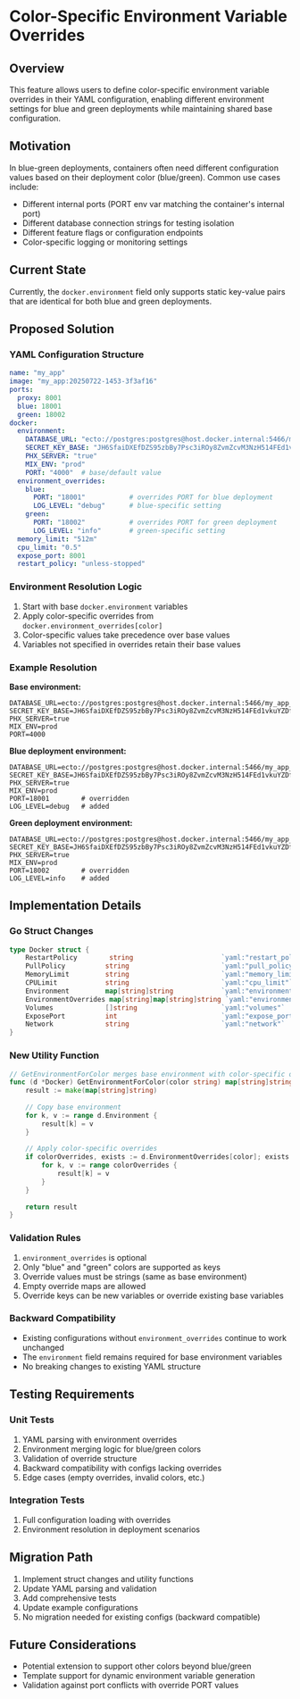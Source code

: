 # Color-Specific Environment Variable Overrides

## Overview
This feature allows users to define color-specific environment variable overrides in their YAML configuration, enabling different environment settings for blue and green deployments while maintaining shared base configuration.

## Motivation
In blue-green deployments, containers often need different configuration values based on their deployment color (blue/green). Common use cases include:
- Different internal ports (PORT env var matching the container's internal port)
- Different database connection strings for testing isolation
- Different feature flags or configuration endpoints
- Color-specific logging or monitoring settings

## Current State
Currently, the `docker.environment` field only supports static key-value pairs that are identical for both blue and green deployments.

## Proposed Solution

### YAML Configuration Structure
```yaml
name: "my_app"
image: "my_app:20250722-1453-3f3af16"
ports:
  proxy: 8001
  blue: 18001
  green: 18002
docker:
  environment:
    DATABASE_URL: "ecto://postgres:postgres@host.docker.internal:5466/my_app_dev"
    SECRET_KEY_BASE: "JH6SfaiDXEfDZS95zbBy7Psc3iROy8ZvmZcvM3NzH514FEd1vkuYZDfVirNyoBNq"
    PHX_SERVER: "true"
    MIX_ENV: "prod"
    PORT: "4000"  # base/default value
  environment_overrides:
    blue:
      PORT: "18001"           # overrides PORT for blue deployment
      LOG_LEVEL: "debug"      # blue-specific setting
    green:
      PORT: "18002"           # overrides PORT for green deployment
      LOG_LEVEL: "info"       # green-specific setting
  memory_limit: "512m"
  cpu_limit: "0.5"
  expose_port: 8001
  restart_policy: "unless-stopped"
```

### Environment Resolution Logic
1. Start with base `docker.environment` variables
2. Apply color-specific overrides from `docker.environment_overrides[color]`
3. Color-specific values take precedence over base values
4. Variables not specified in overrides retain their base values

### Example Resolution
**Base environment:**
```
DATABASE_URL=ecto://postgres:postgres@host.docker.internal:5466/my_app_dev
SECRET_KEY_BASE=JH6SfaiDXEfDZS95zbBy7Psc3iROy8ZvmZcvM3NzH514FEd1vkuYZDfVirNyoBNq
PHX_SERVER=true
MIX_ENV=prod
PORT=4000
```

**Blue deployment environment:**
```
DATABASE_URL=ecto://postgres:postgres@host.docker.internal:5466/my_app_dev
SECRET_KEY_BASE=JH6SfaiDXEfDZS95zbBy7Psc3iROy8ZvmZcvM3NzH514FEd1vkuYZDfVirNyoBNq
PHX_SERVER=true
MIX_ENV=prod
PORT=18001        # overridden
LOG_LEVEL=debug   # added
```

**Green deployment environment:**
```
DATABASE_URL=ecto://postgres:postgres@host.docker.internal:5466/my_app_dev
SECRET_KEY_BASE=JH6SfaiDXEfDZS95zbBy7Psc3iROy8ZvmZcvM3NzH514FEd1vkuYZDfVirNyoBNq
PHX_SERVER=true
MIX_ENV=prod
PORT=18002        # overridden
LOG_LEVEL=info    # added
```

## Implementation Details

### Go Struct Changes
```go
type Docker struct {
    RestartPolicy        string                      `yaml:"restart_policy"`
    PullPolicy          string                       `yaml:"pull_policy"`
    MemoryLimit         string                       `yaml:"memory_limit"`
    CPULimit            string                       `yaml:"cpu_limit"`
    Environment         map[string]string            `yaml:"environment"`
    EnvironmentOverrides map[string]map[string]string `yaml:"environment_overrides"`
    Volumes             []string                     `yaml:"volumes"`
    ExposePort          int                          `yaml:"expose_port"`
    Network             string                       `yaml:"network"`
}
```

### New Utility Function
```go
// GetEnvironmentForColor merges base environment with color-specific overrides
func (d *Docker) GetEnvironmentForColor(color string) map[string]string {
    result := make(map[string]string)
    
    // Copy base environment
    for k, v := range d.Environment {
        result[k] = v
    }
    
    // Apply color-specific overrides
    if colorOverrides, exists := d.EnvironmentOverrides[color]; exists {
        for k, v := range colorOverrides {
            result[k] = v
        }
    }
    
    return result
}
```

### Validation Rules
1. `environment_overrides` is optional
2. Only "blue" and "green" colors are supported as keys
3. Override values must be strings (same as base environment)
4. Empty override maps are allowed
5. Override keys can be new variables or override existing base variables

### Backward Compatibility
- Existing configurations without `environment_overrides` continue to work unchanged
- The `environment` field remains required for base environment variables
- No breaking changes to existing YAML structure

## Testing Requirements

### Unit Tests
1. YAML parsing with environment overrides
2. Environment merging logic for blue/green colors
3. Validation of override structure
4. Backward compatibility with configs lacking overrides
5. Edge cases (empty overrides, invalid colors, etc.)

### Integration Tests
1. Full configuration loading with overrides
2. Environment resolution in deployment scenarios

## Migration Path
1. Implement struct changes and utility functions
2. Update YAML parsing and validation
3. Add comprehensive tests
4. Update example configurations
5. No migration needed for existing configs (backward compatible)

## Future Considerations
- Potential extension to support other colors beyond blue/green
- Template support for dynamic environment variable generation
- Validation against port conflicts with override PORT values